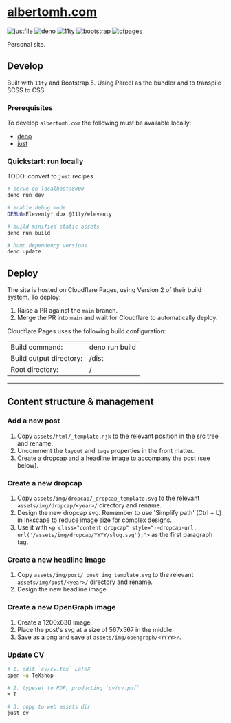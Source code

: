 <!-- markdownlint-disable MD033 no-inline-html -->
# <a href="https://www.albertomh.com" target="_blank">albertomh.com</a>
<!-- markdownlint-enable MD033 no-inline-html -->

[![justfile](https://img.shields.io/badge/🤖_justfile-EFF1F3)](https://github.com/casey/just)
[![deno](https://img.shields.io/badge/deno-ffffff?logo=deno&logoColor=222222)](https://github.com/denoland/deno/)
[![11ty](https://img.shields.io/badge/static-ffffff?logo=eleventy&logoColor=222222)](https://github.com/11ty/eleventy/)
[![bootstrap](https://img.shields.io/badge/5-7952B3?logo=bootstrap&logoColor=white)](https://github.com/twbs/bootstrap)
[![cfpages](https://img.shields.io/badge/pages-ffffff?logo=cloudflare&logoColor=#F38020)](https://pages.cloudflare.com/)

Personal site.

## Develop

Built with `11ty` and Bootstrap 5. Using Parcel as the bundler and to transpile SCSS to CSS.  

### Prerequisites

To develop `albertomh.com` the following must be available locally:

- [deno](https://github.com/denoland/deno)
- [just](https://github.com/casey/just)

### Quickstart: run locally

TODO: convert to `just` recipes

```sh
# serve on localhost:8000
deno run dev

# enable debug mode
DEBUG=Eleventy* dpx @11ty/eleventy

# build minified static assets
deno run build

# bump dependency versions
deno update
```

## Deploy

The site is hosted on Cloudflare Pages, using Version 2 of their build system. To deploy:  

1. Raise a PR against the `main` branch.
1. Merge the PR into `main` and wait for Cloudflare to automatically deploy.

Cloudflare Pages uses the following build configuration:  

|                         |               |
|-------------------------|---------------|
| Build command:          | deno run build |
| Build output directory: | /dist         |
| Root directory:         | /             |

---

## Content structure & management

### Add a new post

1. Copy `assets/html/_template.njk` to the relevant position in the src tree and rename.
1. Uncomment the `layout` and `tags` properties in the front matter.
1. Create a dropcap and a headline image to accompany the post (see below).

### Create a new dropcap

1. Copy `assets/img/dropcap/_dropcap_template.svg` to the relevant
`assets/img/dropcap/<year>/` directory and rename.
1. Design the new dropcap svg. Remember to use 'Simplify path' (Ctrl + L) in Inkscape to
   reduce image size for complex designs.
1. Use it with `<p class="content dropcap" style="--dropcap-url: url('/assets/img/dropcap/YYYY/slug.svg');">`
   as the first paragraph tag.

### Create a new headline image

1. Copy `assets/img/post/_post_img_template.svg` to the relevant
`assets/img/post/<year>/` directory and rename.
1. Design the new headline image.

### Create a new OpenGraph image

1. Create a 1200x630 image.
1. Place the post's svg at a size of 567x567 in the middle.
1. Save as a png and save at `assets/img/opengraph/<YYYY>/`.

### Update CV

```sh
# 1. edit `cv/cv.tex` LaTeX
open -a TeXshop

# 2. typeset to PDF, producting `cv/cv.pdf`
⌘ T

# 3. copy to web assets dir
just cv
```
